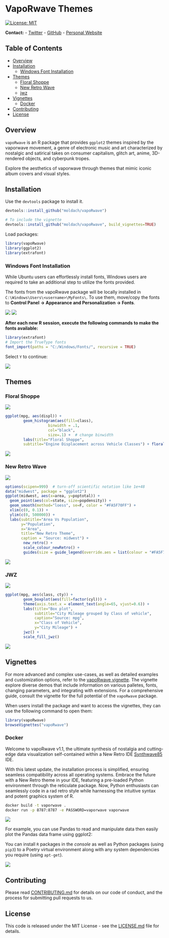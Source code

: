 # VapoRwave Themes

[![License:
MIT](https://img.shields.io/badge/License-MIT-yellow.svg)](https://github.com/moldach/vapoRwave/blob/master/LICENSE.md)

**Contact:** - [Twitter](https://twitter.com/moldach) -
[GitHub](https://github.com/moldach) - [Personal
Website](https://moldach.github.io/)

## Table of Contents

  - [Overview](#overview)
  - [Installation](#installation)
      - [Windows Font Installation](#windows-font-installation)
  - [Themes](#themes)
      - [Floral Shoppe](#floral-shoppe)
      - [New Retro Wave](#new-retro-wave)
      - [jwz](#jwz)
  - [Vignettes](#vignettes)
      - [Docker](#docker)
  - [Contributing](#contributing)
  - [License](#license)

## Overview

`vapoRwave` is an R package that provides `ggplot2` themes inspired by
the vaporwave movement, a genre of electronic music and art
characterized by nostalgic and satirical takes on consumer capitalism,
glitch art, anime, 3D-rendered objects, and cyberpunk tropes.

Explore the aesthetics of vaporwave through themes that mimic iconic
album covers and visual styles.

## Installation

Use the `devtools` package to install it.

``` r
devtools::install_github("moldach/vapoRwave")

# To include the vignette
devtools::install_github("moldach/vapoRwave", build_vignettes=TRUE)
```

Load packages:

``` r
library(vapoRwave)
library(ggplot2)
library(extrafont)
```

### Windows Font Installation

While Ubuntu users can effortlessly install fonts, Windows users are
required to take an additional step to utilize the fonts provided.

The fonts from the vapoRwave package will be locally installed in
`C:\Windows\Users\<username>\MyFonts\`. To use them, move/copy the fonts
to **Control Panel -\> Appearance and Personalization -\> Fonts**.

![](vignettes/figure-gfm/load-windows-fonts-00.png)
![](vignettes/figure-gfm/load-windows-fonts-01.png)

**After each new R session, execute the following commands to make the
fonts available:**

``` r
library(extrafont)
# Import the TrueType fonts
font_import(paths = "C:/Windows/Fonts/", recursive = TRUE)
```

Select `Y` to continue:

![](vignettes/figure-gfm/load-windows-fonts-02.png)

## Themes

### Floral Shoppe

![](vignettes/figure-gfm/FloralShoppe.png)

``` r
ggplot(mpg, aes(displ)) + 
        geom_histogram(aes(fill=class), 
                   binwidth = .1, 
                   col="black", 
                   size=.1) +  # change binwidth
        labs(title="Floral Shoppe", 
        subtitle="Engine Displacement across Vehicle Classes") + floral_shoppe() + scale_fill_floralShoppe()
```

![](vignettes/figure-gfm/floralShoppe_01-1.png)

### New Retro Wave

![](vignettes/figure-gfm/new_retro.jpg)

``` r
options(scipen=999)  # turn-off scientific notation like 1e+48
data("midwest", package = "ggplot2")
ggplot(midwest, aes(x=area, y=poptotal)) + 
  geom_point(aes(col=state, size=popdensity)) + 
  geom_smooth(method="loess", se=F, color = "#FA5F70FF") + 
  xlim(c(0, 0.1)) + 
  ylim(c(0, 500000)) + 
  labs(subtitle="Area Vs Population", 
       y="Population", 
       x="Area", 
       title="New Retro Theme", 
       caption = "Source: midwest") + 
        new_retro() + 
        scale_colour_newRetro() +
        guides(size = guide_legend(override.aes = list(colour = "#FA5F70FF")))
```

![](vignettes/figure-gfm/newRetro_01-1.png)

### JWZ

![](vignettes/figure-gfm/jwz.jpg)

``` r
ggplot(mpg, aes(class, cty)) +
        geom_boxplot(aes(fill=factor(cyl))) + 
        theme(axis.text.x = element_text(angle=65, vjust=0.6)) + 
        labs(title="Box plot", 
             subtitle="City Mileage grouped by Class of vehicle",
             caption="Source: mpg",
             x="Class of Vehicle",
             y="City Mileage") + 
        jwz() +
        scale_fill_jwz()
```

![](vignettes/figure-gfm/jwz_01-1.png)

## Vignettes

For more advanced and complex use-cases, as well as detailed examples
and customization options, refer to the [vapoRwave
vignette](doc/vapoRwave.html). The vignette explore diverse demos that
include information on various palletes, fonts, changing parameters, and
integrating with extensions. For a comprehensive guide, consult the
vignette for the full potential of the `vapoRwave` package.

When users install the package and want to access the vignettes, they
can use the following command to open them:

``` r
library(vapoRwave)
browseVignettes("vapoRwave")
```

### Docker

Welcome to vapoRwave v1.1, the ultimate synthesis of nostalgia and
cutting-edge data visualization self-contained within a New Retro IDE
[Synthwave85](https://github.com/jnolis/synthwave85) IDE.

With this latest update, the installation process is simplified,
ensuring seamless compatibility across all operating systems. Embrace
the future with a New Retro theme in your IDE, featuring a pre-loaded
Python environment through the reticulate package. Now, Python
enthusiasts can seamlessly code in a rad retro style while harnessing
the intuitive syntax and potent graphics system of R.

``` bash
docker build -t vaporwave .
docker run -p 8787:8787 -e PASSWORD=vaporwave vaporwave
```

![](vignettes/figure-gfm/docker-and-r-demo.gif)

For example, you can use Pandas to read and manipulate data then easily
plot the Pandas data frame using ggplot2:

You can install `R` packages in the *console* as well as Python packages
(using `pip3`) to a Poetry virtual environment along with any system
dependencies you require (using `apt-get`).

![](vignettes/figure-gfm/installs-clip.gif)

## Contributing

Please read [CONTRIBUTING.md](CONTRIBUTING.md) for details on our code
of conduct, and the process for submitting pull requests to us.

## License

This code is released under the MIT License - see the
[LICENSE.md](LICENSE.md) file for details.
